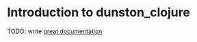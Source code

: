# Introduction to dunston_clojure

TODO: write [great documentation](http://jacobian.org/writing/what-to-write/)
